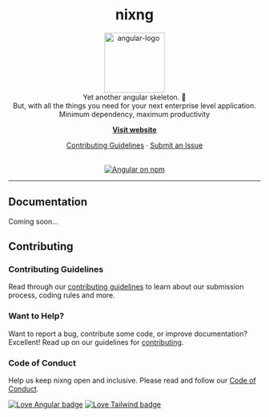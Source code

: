 <div align="center">
<h1>nixng</h1>

<p>
  <img src="https://avatars.githubusercontent.com/u/91849603?s=200&v=4" alt="angular-logo" width="120px" height="120px"/>
  <br>
    Yet another angular skeleton. 🎉 <br> 
    But, with all the things you need for your next enterprise level application. Minimum
dependency, maximum productivity
  <br>
</p>

<p>
  <a href="https://www.github.io/nixgram/nixng"><strong>Visit website</strong></a>
  <br>
</p>

<p>
  <a href="CONTRIBUTING.md">Contributing Guidelines</a>
  ·
  <a href="https://github.com/nixgram/nixng/issues">Submit an Issue</a>
  <br>
  <br>
</p>

<p>
  <a href="https://www.npmjs.com/@angular/core">
    <img src="https://img.shields.io/npm/v/@angular/core.svg?logo=npm&logoColor=fff&label=NPM+package&color=limegreen" alt="Angular on npm" />
  </a>
</p>
</div>

<hr>

## Documentation

Coming soon...

## Contributing

### Contributing Guidelines

Read through our [contributing guidelines](contributing) to learn about our submission process, coding rules and more.

### Want to Help?

Want to report a bug, contribute some code, or improve documentation? Excellent! Read up on our guidelines
for [contributing](contributing).

### Code of Conduct

Help us keep nixng open and inclusive. Please read and follow our [Code of Conduct](code_of_conduct).

[![Love Angular badge](https://img.shields.io/badge/angular-love-red?logo=angular&angular=love)](https://www.github.com/angular/angular)
[![Love Tailwind badge](https://img.shields.io/badge/tailwindcss-love-blue?logo=tailwindcss&tailwind=love)](https://github.com/tailwindlabs/tailwindcss)
